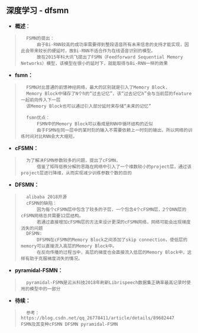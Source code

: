 ## 深度学习 - dfsmn
- **概述**：
>       FSMN的提出：
>           由于Bi-RNN较高的成功率需要得到整段语音所有未来信息的支持才能实现，因此会带来较长的硬延时，故Bi-RNN不适合作为在线语音识别的模型。
>           故在2015年科大讯飞提出了FSMN（Feedforward Sequential Memory Networks）模型，该模型在很小的延时下，就能取得与Bi-RNN一样的效果
>    
>       
>    
>       
>    

- **fsmn：**
>       FSMN对比普通的前馈神经网络，最大的区别就是引入了Memory Block.
>       Memory Block中储存了N个h的“过去记忆”，该“过去记忆h”会与当前层的feature一起前向传入下一层
>       该Memory Block也可以通过引入部分延时来存储“未来的记忆”
>
>       fsmn优点：   
>           FSMN中的Memory Block可以看成是RNN中循环结构的近似     
>           由于FSMN在同一层中的某时刻的输入不需要依赖上一时刻的输出，所以网络的训练时间对比RNN会大大缩短。
>       

- **cFSMN：**
>       为了解决FSMN参数较多的问题，提出了cFSMN，
>           借鉴了矩阵低秩分解的思路在网络中引入了一个维数较小的project层，通过该project层进行降维，从而实现减少训练参数个数的目的
>       

- **DFSMN：**
>       alibaba 2018开源
>       cFSMN的缺陷：
>           因为每个cFSMN层中包含了较多的子层，一个包含4个cFSMN层，2个DNN层的cFSMN网络总共需要12层结构。
>           若通过直接增加cFSMN层的方法来设计更深的cFSMN网络，网络可能会出现梯度消失的问题
>       DFSMN:
>           DFSMN在cFSMN的Memory Block之间添加了skip connection，使低层的memory可以直接流入高层的Memory Block中。
>           在反向传播的过程当中，高层的梯度也会直接流入低层的Memory Block中，这样有助于克服梯度消失的情况。
>       

- **pyramidal-FSMN：**
>       pyramidal-FSMN是云从科技2018年刷新Librispeech数据集正确率最高记录时使用的模型中的一部分
>       
>    
>       
>    
>       
>    

- **待续：**
>       参考：https://blog.csdn.net/qq_26778411/article/details/89682447   FSMN及其变种cFSMN DFSMN pyramidal-FSMN
>    
>       
>    
>       
>    
>       
>    
>       
>    
>       
>    
>       
>    
>       
>    
>       
>    
>       
>    
>       
>    
